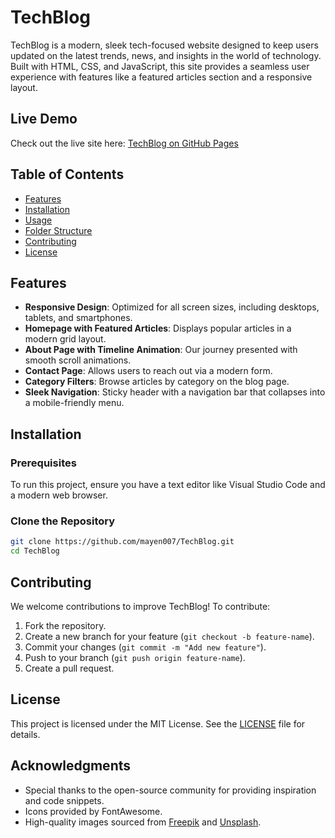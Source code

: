 # TechBlog

TechBlog is a modern, sleek tech-focused website designed to keep users updated on the latest trends, news, and insights in the world of technology. Built with HTML, CSS, and JavaScript, this site provides a seamless user experience with features like a featured articles section and a responsive layout.

## Live Demo

Check out the live site here: [TechBlog on GitHub Pages](https://mayen007.github.io/TechBlog/)


## Table of Contents
- [Features](#features)
- [Installation](#installation)
- [Usage](#usage)
- [Folder Structure](#folder-structure)
- [Contributing](#contributing)
- [License](#license)

## Features

- **Responsive Design**: Optimized for all screen sizes, including desktops, tablets, and smartphones.
- **Homepage with Featured Articles**: Displays popular articles in a modern grid layout.
- **About Page with Timeline Animation**: Our journey presented with smooth scroll animations.
- **Contact Page**: Allows users to reach out via a modern form.
- **Category Filters**: Browse articles by category on the blog page.
- **Sleek Navigation**: Sticky header with a navigation bar that collapses into a mobile-friendly menu.

## Installation

### Prerequisites
To run this project, ensure you have a text editor like Visual Studio Code and a modern web browser.

### Clone the Repository
```bash
git clone https://github.com/mayen007/TechBlog.git
cd TechBlog
```

## Contributing

We welcome contributions to improve TechBlog! To contribute:

1. Fork the repository.
2. Create a new branch for your feature (`git checkout -b feature-name`).
3. Commit your changes (`git commit -m "Add new feature"`).
4. Push to your branch (`git push origin feature-name`).
5. Create a pull request.

## License

This project is licensed under the MIT License. See the [LICENSE](LICENSE) file for details.

## Acknowledgments

- Special thanks to the open-source community for providing inspiration and code snippets.
- Icons provided by FontAwesome.
- High-quality images sourced from [Freepik](https://www.freepik.com) and [Unsplash](https://unsplash.com).

